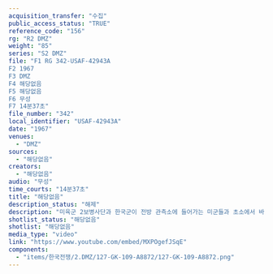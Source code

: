 ```yaml
---
acquisition_transfer: "수집"
public_access_status: "TRUE"
reference_code: "156"
rg: "R2 DMZ"
weight: "85"
series: "S2 DMZ"
file: "F1 RG 342-USAF-42943A
F2 1967
F3 DMZ 
F4 해당없음
F5 해당없음 
F6 무성 
F7 14분37초"
file_number: "342"
local_identifier: "USAF-42943A"
date: "1967"
venues: 
  - "DMZ"
sources: 
  - "해당없음"
creators: 
  - "해당없음"
audio: "무성"
time_courts: "14분37초"
title: "해당없음"
description_status: "해제"
description: "미육군 2보병사단과 한국군이 전방 관측소에 들어가는 미군들과 초소에서 바라보는 북한 지역, 전차로 이동하는 장면 등이 담겨 있다. 미군과 한국군의 수사팀이 미확인 병사가 도랑에 사망한 것을 보여주고, 전초 기지에 기관총을 거취한 상태에 있는 미군이 나온다. "
shotlist_status: "해당없음"
shotlist: "해당없음"
media_type: "video"
link: "https://www.youtube.com/embed/MXPOgefJSqE"
components: 
  - "items/한국전쟁/2.DMZ/127-GK-109-A8872/127-GK-109-A8872.png"
---
```

